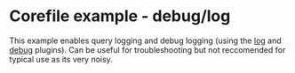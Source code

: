 # Corefile example - debug/log

This example enables query logging and debug logging (using the [log](https://coredns.io/plugins/log/) and [debug](https://coredns.io/plugins/debug/) plugins). Can be useful for troubleshooting but not reccomended for typical use as its very noisy.